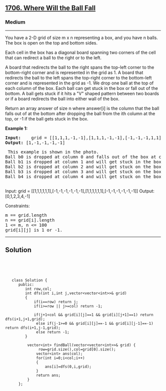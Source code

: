 
<h2><a href="https://leetcode.com/problems/where-will-the-ball-fall/description/">1706. Where Will the Ball Fall</a></h2>
<h3>Medium</h3>
<hr>
<div><p>
You have a 2-D grid of size m x n representing a box, and you have n balls. The box is open on the top and bottom sides.

Each cell in the box has a diagonal board spanning two corners of the cell that can redirect a ball to the right or to the left.

A board that redirects the ball to the right spans the top-left corner to the bottom-right corner and is represented in the grid as 1.
A board that redirects the ball to the left spans the top-right corner to the bottom-left corner and is represented in the grid as -1.
We drop one ball at the top of each column of the box. Each ball can get stuck in the box or fall out of the bottom. A ball gets stuck if it hits a "V" shaped pattern between two boards or if a board redirects the ball into either wall of the box.

Return an array answer of size n where answer[i] is the column that the ball falls out of at the bottom after dropping the ball from the ith column at the top, or -1 if the ball gets stuck in the box.
</p>


<p><strong>Example 1:</strong></p>
<pre><strong>Input:</strong>    grid = [[1,1,1,-1,-1],[1,1,1,-1,-1],[-1,-1,-1,1,1],[1,1,1,1,-1],[-1,-1,-1,-1,-1]]
<strong>Output:</strong> [1,-1,-1,-1,-1]
</pre>
<pre>
 This example is shown in the photo.
Ball b0 is dropped at column 0 and falls out of the box at column 1.
Ball b1 is dropped at column 1 and will get stuck in the box between column 2 and 3 and row 1.
Ball b2 is dropped at column 2 and will get stuck on the box between column 2 and 3 and row 0.
Ball b3 is dropped at column 3 and will get stuck on the box between column 2 and 3 and row 0.
Ball b4 is dropped at column 4 and will get stuck on the box between column 2 and 3 and row 1.
  </pre>
  
Input: grid = [[1,1,1,1,1,1],[-1,-1,-1,-1,-1,-1],[1,1,1,1,1,1],[-1,-1,-1,-1,-1,-1]]
Output: [0,1,2,3,4,-1]
 

Constraints:
<pre>
m == grid.length
n == grid[i].length
1 <= m, n <= 100
grid[i][j] is 1 or -1.
</pre>
<hr>
 <h2><strong><b>Solution</b></strong></h2>
 <br>
 <pre>
 
       class Solution {
          public:
             int row,col;
             int dfs(int i,int j,vector<vector<int>>& grid)
             {
                 if(i==row) return j;
                 if(i>=row || j>=col) return -1;

                 if(j+1<col && grid[i][j]==1 && grid[i][j+1]==1) return dfs(i+1,j+1,grid);
                  else if(j-1>=0 && grid[i][j]==-1 && grid[i][j-1]==-1) return dfs(i+1,j-1,grid);
                  else return -1;
             }

              vector<int> findBall(vector<vector<int>>& grid) {
                   row=grid.size(),col=grid[0].size();
                  vector<int> ans(col);
                  for(int i=0;i<col;i++)
                  {
                      ans[i]=dfs(0,i,grid);
                  }
                  return ans;
              }
          };
          
 </pre>

